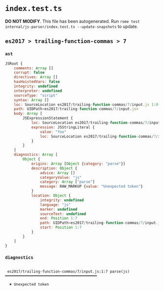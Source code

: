 # `index.test.ts`

**DO NOT MODIFY**. This file has been autogenerated. Run `rome test internal/js-parser/index.test.ts --update-snapshots` to update.

## `es2017 > trailing-function-commas > 7`

### `ast`

```javascript
JSRoot {
	comments: Array []
	corrupt: false
	directives: Array []
	hasHoistedVars: false
	integrity: undefined
	interpreter: undefined
	sourceType: "script"
	syntax: Array []
	loc: SourceLocation es2017/trailing-function-commas/7/input.js 1:0-1:8
	path: UIDPath<es2017/trailing-function-commas/7/input.js>
	body: Array [
		JSExpressionStatement {
			loc: SourceLocation es2017/trailing-function-commas/7/input.js 1:0-1:8
			expression: JSStringLiteral {
				value: "foo"
				loc: SourceLocation es2017/trailing-function-commas/7/input.js 1:1-1:6
			}
		}
	]
	diagnostics: Array [
		Object {
			origins: Array [Object {category: "parse"}]
			description: Object {
				advice: Array []
				categoryValue: "js"
				category: Array ["parse"]
				message: RAW_MARKUP {value: "Unexpected token"}
			}
			location: Object {
				integrity: undefined
				language: "js"
				marker: undefined
				sourceText: undefined
				end: Position 1:7
				path: UIDPath<es2017/trailing-function-commas/7/input.js>
				start: Position 1:7
			}
		}
	]
}
```

### `diagnostics`

```

 es2017/trailing-function-commas/7/input.js:1:7 parse(js) ━━━━━━━━━━━━━━━━━━━━━━━━━━━━━━━━━━━━━━━━━━

  ✖ Unexpected token


```
